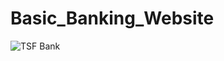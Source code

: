 # Basic_Banking_Website



![TSF Bank](https://user-images.githubusercontent.com/71971464/125758110-0c00d36d-c425-4fe2-acd8-e5a4fb5a98fb.png)
